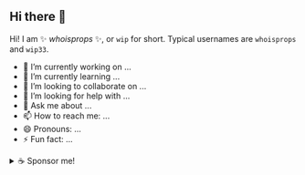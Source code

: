 ## Hi there 👋

Hi! I am ✨ _whoisprops_ ✨, or `wip` for short. Typical usernames are `whoisprops` and `wip33`.

- 🔭 I’m currently working on ...
- 🌱 I’m currently learning ...
- 👯 I’m looking to collaborate on ...
- 🤔 I’m looking for help with ...
- 💬 Ask me about ...
- 📫 How to reach me: ...
- 😄 Pronouns: ...
- ⚡ Fun fact: ...

<details>
<summary>☕️ Sponsor me!</summary>

- Patreon: ...

- BTC: `...`
- BCH: `...`
- XMR: `...`

</details>

